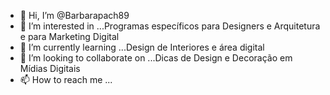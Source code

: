 - 👋 Hi, I’m @Barbarapach89
- 👀 I’m interested in ...Programas específicos para  Designers e Arquitetura e para Marketing Digital
- 🌱 I’m currently learning ...Design de Interiores  e  área digital
- 💞️ I’m looking to collaborate on ...Dicas de  Design e Decoração em Mídias Digitais
- 📫 How to reach me ...

<!---
Barbarapach89/Barbarapach89 is a ✨ special ✨ repository because its `README.md` (this file) appears on your GitHub profile.
You can click the Preview link to take a look at your changes.
--->
